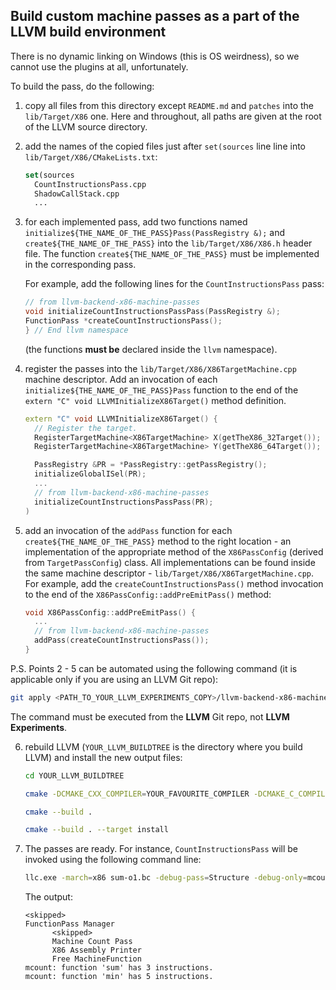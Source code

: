 ## Build custom machine passes as a part of the LLVM build environment

There is no dynamic linking on Windows (this is OS weirdness), so we cannot use the plugins at all, unfortunately.

To build the pass, do the following:

 1. copy all files from this directory except `README.md` and `patches` into the `lib/Target/X86` one. Here and throughout, all paths
    are given at the root of the LLVM source directory.

 2. add the names of the copied files just after `set(sources` line line into `lib/Target/X86/CMakeLists.txt`:

    ```cmake
    set(sources
      CountInstructionsPass.cpp
      ShadowCallStack.cpp
      ...
    ```

 3. for each implemented pass, add two functions named `initialize${THE_NAME_OF_THE_PASS}Pass(PassRegistry &);` and
    `create${THE_NAME_OF_THE_PASS}` into the `lib/Target/X86/X86.h` header file. The function
    `create${THE_NAME_OF_THE_PASS}` must be implemented in the corresponding pass.

    For example, add the following lines for the `CountInstructionsPass` pass:

    ```cpp
    // from llvm-backend-x86-machine-passes
    void initializeCountInstructionsPassPass(PassRegistry &);
    FunctionPass *createCountInstructionsPass();
    } // End llvm namespace
    ```

    (the functions **must be** declared inside the `llvm` namespace).

 4. register the passes into the `lib/Target/X86/X86TargetMachine.cpp` machine descriptor. Add an
    invocation of each `initialize${THE_NAME_OF_THE_PASS}Pass` function to the end of the
    `extern "C" void LLVMInitializeX86Target()` method definition.

    ```cpp
    extern "C" void LLVMInitializeX86Target() {
      // Register the target.
      RegisterTargetMachine<X86TargetMachine> X(getTheX86_32Target());
      RegisterTargetMachine<X86TargetMachine> Y(getTheX86_64Target());

      PassRegistry &PR = *PassRegistry::getPassRegistry();
      initializeGlobalISel(PR);
      ...
      // from llvm-backend-x86-machine-passes
      initializeCountInstructionsPassPass(PR);
    )
    ```

 5. add an invocation of the `addPass` function for each `create${THE_NAME_OF_THE_PASS}` method to the right location -
    an implementation of the appropriate method of the `X86PassConfig` (derived from `TargetPassConfig`) class.
    All implementations can be found inside the same machine descriptor - `lib/Target/X86/X86TargetMachine.cpp`.
    For example, add the `createCountInstructionsPass()` method invocation to the end of the `X86PassConfig::addPreEmitPass()`
    method:

    ```cpp
    void X86PassConfig::addPreEmitPass() {
      ...
      // from llvm-backend-x86-machine-passes
      addPass(createCountInstructionsPass());
    }
    ```

 P.S. Points 2 - 5 can be automated using the following command (it is applicable only if you are using an LLVM Git repo):

 ```bash
 git apply <PATH_TO_YOUR_LLVM_EXPERIMENTS_COPY>/llvm-backend-x86-machine-passes/patches/register-x86-machine-passes.patch
 ```

 The command must be executed from the **LLVM** Git repo, not **LLVM Experiments**.


 6. rebuild LLVM (`YOUR_LLVM_BUILDTREE` is the directory where you build LLVM) and install the new output files:

    ```bash
    cd YOUR_LLVM_BUILDTREE

    cmake -DCMAKE_CXX_COMPILER=YOUR_FAVOURITE_COMPILER -DCMAKE_C_COMPILER=YOUR_FAVOURITE_COMPILER -DCMAKE_LINKER=YOUR_FAVOURITE_LINKER .. -G"Ninja"

    cmake --build .

    cmake --build . --target install
    ```

  7. The passes are ready. For instance, `CountInstructionsPass` will be invoked
     using the following command line:

     ```bash
     llc.exe -march=x86 sum-o1.bc -debug-pass=Structure -debug-only=mcount --x86-asm-syntax=intel
     ```

     The output:

     ```
     <skipped>
     FunctionPass Manager
           <skipped>
           Machine Count Pass
           X86 Assembly Printer
           Free MachineFunction
     mcount: function 'sum' has 3 instructions.
     mcount: function 'min' has 5 instructions.
     ```

